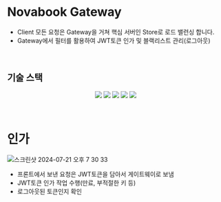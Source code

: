 Novabook Gateway
===========
* Client 모든 요청은 Gateway을 거쳐 핵심 서버인 Store로 로드 밸런싱 합니다.
* Gateway에서 필터를 활용하여 JWT토큰 인가 및 블랙리스트 관리(로그아웃)



<br>


## 기술 스택

<p align="center">
  <img src="https://img.shields.io/badge/Spring%20Cloud-6DB33F?style=flat-square&logo=Spring&logoColor=white"/>
  <img src="https://img.shields.io/badge/Github-181717?style=flat-square&logo=Github&logoColor=white"/>
  <img src="https://img.shields.io/badge/Redis-DC382D?style=flat-square&logo=Redis&logoColor=white"/>
  <img src="https://img.shields.io/badge/Spring%20Boot-6DB33F?style=flat-square&logo=Spring%20Boot&logoColor=white"/>
  <img src="https://img.shields.io/badge/JWT-000000?style=flat-square&logo=JSON%20web%20tokens&logoColor=white"/>
</p>



<br>


인가
=========

![스크린샷 2024-07-21 오후 7 30 33](https://github.com/user-attachments/assets/f306c6e5-9c40-4d13-ba66-108f44637264)

* 프론트에서 보낸 요청은 JWT토큰을 담아서 게이트웨이로 보냄
* JWT토큰 인가 작업 수행(만료, 부적절한 키 등)
* 로그아웃된 토큰인지 확인
